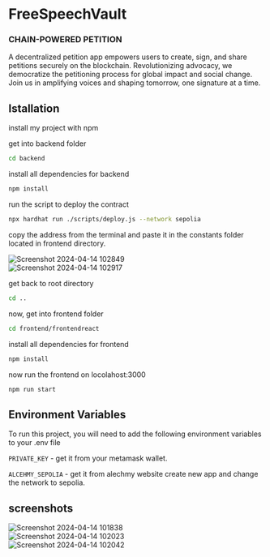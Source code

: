 # FreeSpeechVault

### CHAIN-POWERED PETITION

A decentralized petition app empowers users to create, sign, and share petitions securely on the blockchain. Revolutionizing advocacy, we democratize the petitioning process for global impact and social change. Join us in amplifying voices and shaping tomorrow, one signature at a time.

## Istallation

install my project with npm

get into backend folder

```bash
cd backend
```

install all dependencies for backend

```bash
npm install
```

run the script to deploy the contract

```bash
npx hardhat run ./scripts/deploy.js --network sepolia
```
copy the address from the terminal and paste it in the constants folder located in frontend directory.

![Screenshot 2024-04-14 102849](https://github.com/lakshayvaishnav/FreeSpeechVault/assets/123557766/491d1617-567a-4263-bb5c-ca6e38fbd0c2)
</br>
![Screenshot 2024-04-14 102917](https://github.com/lakshayvaishnav/FreeSpeechVault/assets/123557766/4fbff103-2a30-438c-bac5-47f1d1bbb894)

get back to root directory

```bash
cd ..
```

now, get into frontend folder

```bash
cd frontend/frontendreact
```

install all dependencies for frontend

```bash
npm install
```

now run the frontend on locolahost:3000

```bash
npm run start
```

## Environment Variables

To run this project, you will need to add the following environment variables to your .env file

`PRIVATE_KEY` - get it from your metamask wallet.

`ALCEHMY_SEPOLIA` - get it from alechmy website create new app and change the network to sepolia.

## screenshots

![Screenshot 2024-04-14 101838](https://github.com/lakshayvaishnav/FreeSpeechVault/assets/123557766/2f67855e-00bb-4748-a5ec-0836afbed74e)
</br>
![Screenshot 2024-04-14 102023](https://github.com/lakshayvaishnav/FreeSpeechVault/assets/123557766/7718b9f8-5276-4090-b553-c080525e495b)
</br>
![Screenshot 2024-04-14 102042](https://github.com/lakshayvaishnav/FreeSpeechVault/assets/123557766/b9abb273-2324-4c24-a3fb-48a70b9b86d7)
</br>

